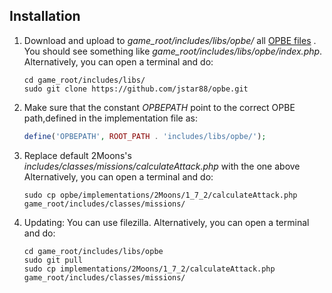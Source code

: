 ## Installation

1. Download and upload to *game_root/includes/libs/opbe/* all [OPBE files](https://github.com/jstar88/opbe/archive/master.zip) .
   You should see something like *game_root/includes/libs/opbe/index.php*.
   Alternatively, you can open a terminal and do:

    ```
    cd game_root/includes/libs/
    sudo git clone https://github.com/jstar88/opbe.git
    
    ```

2. Make sure that the constant *OPBEPATH* point to the correct OPBE path,defined in the implementation file as:
    
    ```php
    define('OPBEPATH', ROOT_PATH . 'includes/libs/opbe/');
    ```
3. Replace default 2Moons's *includes/classes/missions/calculateAttack.php* with the one above 
    Alternatively, you can open a terminal and do:
    
    ```
    sudo cp opbe/implementations/2Moons/1_7_2/calculateAttack.php game_root/includes/classes/missions/
    
    ```
4. Updating:
    You can use filezilla.
    Alternatively, you can open a terminal and do:
    ```
    cd game_root/includes/libs/opbe
    sudo git pull
    sudo cp implementations/2Moons/1_7_2/calculateAttack.php game_root/includes/classes/missions/
    
    ```
    
